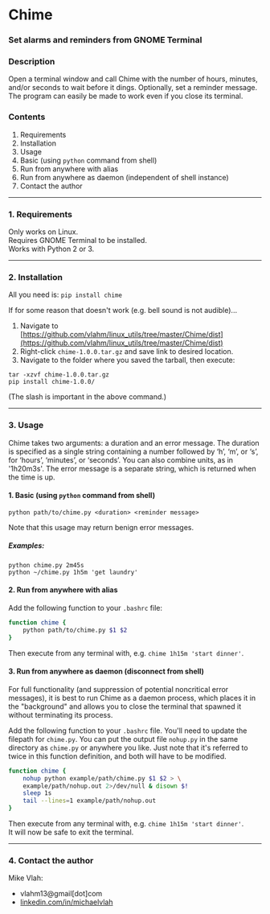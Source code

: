 # **Chime**

### Set alarms and reminders from GNOME Terminal
### **Description**

Open a terminal window and call Chime with the
number of hours, minutes, and/or seconds to wait before it dings.
Optionally, set a reminder message.  The program can easily be made to work even
if you close its terminal.

### **Contents**
1. Requirements
2. Installation
3. Usage
  1. Basic (using `python` command from shell)
  2. Run from anywhere with alias
  3. Run from anywhere as daemon (independent of shell instance)
4.  Contact the author

---
### **1. Requirements**
Only works on Linux.  
Requires GNOME Terminal to be installed.  
Works with Python 2 or 3.

---
### **2. Installation**
All you need is: `pip install chime`

If for some reason that doesn't work (e.g. bell sound is not audible)...

1. Navigate to [https://github.com/vlahm/linux_utils/tree/master/Chime/dist](https://github.com/vlahm/linux_utils/tree/master/Chime/dist)
2. Right-click `chime-1.0.0.tar.gz` and save link to desired location.
3. Navigate to the folder where you saved the tarball, then execute:

  ```
  tar -xzvf chime-1.0.0.tar.gz  
  pip install chime-1.0.0/  
  ```
  (The slash is important in the above command.)

---
### **3. Usage**
Chime takes two arguments: a duration and an error message.  The duration is specified as a single string containing a number followed by ‘h’, ‘m’, or ‘s’, for ‘hours’, ‘minutes’, or ‘seconds’. You can also combine units, as in '1h20m3s'. The error message is a separate string, which is returned when the time is up.

#### 1. Basic (using `python` command from shell)
`python path/to/chime.py <duration> <reminder message>`  

Note that this usage may return benign error messages.
##### **_Examples:_**
`python chime.py 2m45s`  
`python ~/chime.py 1h5m 'get laundry'`
#### 2. Run from anywhere with alias
Add the following function to your `.bashrc` file:
```bash
function chime { 
    python path/to/chime.py $1 $2
}
```
Then execute from any terminal with, e.g. `chime 1h15m 'start dinner'`.
#### 3. Run from anywhere as daemon (disconnect from shell)
For full functionality (and suppression of potential noncritical error messages),
it is best to run Chime as a daemon process, which
places it in the "background" and allows you to close the terminal that
spawned it without terminating its process.

Add the following function to your `.bashrc` file.
You'll need to update the filepath for `chime.py`. You can put the output file
`nohup.py` in the same directory as `chime.py` or anywhere you like. Just note
that it's referred to twice in this function definition, and both will have to be
modified.
```bash
function chime { 
    nohup python example/path/chime.py $1 $2 > \
    example/path/nohup.out 2>/dev/null & disown $!
    sleep 1s
    tail --lines=1 example/path/nohup.out
}    
```
Then execute from any terminal with, e.g. `chime 1h15m 'start dinner'`.  
It will now be safe to exit the terminal.

---
### **4. Contact the author**
Mike Vlah: 
+ vlahm13@gmail[dot]com
+ [linkedin.com/in/michaelvlah](linkedin.com/in/michaelvlah)

